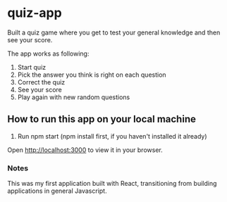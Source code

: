# quiz-app

Built a quiz game where you get to test your general knowledge and then see your score. 

The app works as following:
1. Start quiz
2. Pick the answer you think is right on each question
3. Correct the quiz
4. See your score
5. Play again with new random questions
   
## How to run this app on your local machine

1. Run npm start (npm install first, if you haven't installed it already)

Open [http://localhost:3000](http://localhost:3000) to view it in your browser.

### Notes

This was my first application built with React, transitioning from building applications in general Javascript. 

